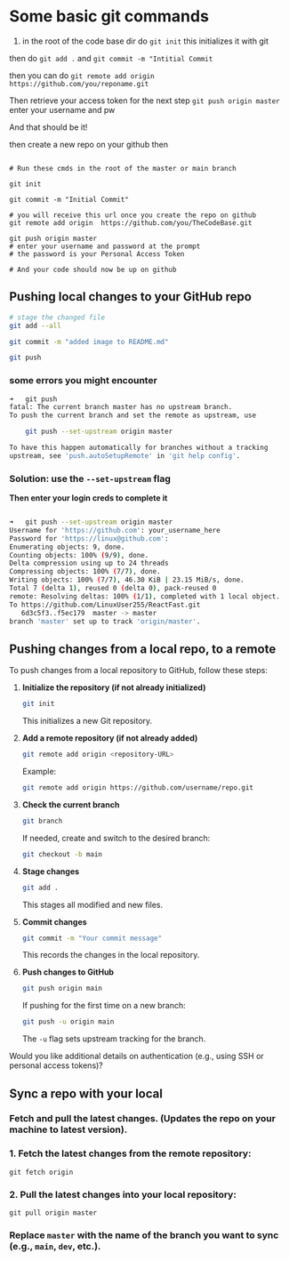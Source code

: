 
# Some basic git commands

1. in the root of the code base dir
do `git init`
this initializes it with git

then do `git add .`
and `git commit -m "Intitial Commit`

then you can do
`git remote add origin https://github.com/you/reponame.git`

Then retrieve your access token for the next step
`git push origin master`
enter your username and pw

And that should be it!

then create a new repo on your github
then

```shell

# Run these cmds in the root of the master or main branch

git init

git commit -m "Initial Commit"

# you will receive this url once you create the repo on github
git remote add origin  https://github.com/you/TheCodeBase.git

git push origin master
# enter your username and password at the prompt
# the password is your Personal Access Token

# And your code should now be up on github

```

## Pushing local changes to your GitHub repo

```bash
# stage the changed file
git add --all

git commit -m "added image to README.md"

git push

```

### some errors you might encounter
```bash
➜   git push
fatal: The current branch master has no upstream branch.
To push the current branch and set the remote as upstream, use

    git push --set-upstream origin master

To have this happen automatically for branches without a tracking
upstream, see 'push.autoSetupRemote' in 'git help config'.
```

### Solution: use the `--set-upstream` flag
**Then enter your login creds to complete it**
```bash

➜   git push --set-upstream origin master
Username for 'https://github.com': your_username_here
Password for 'https://linux@github.com': 
Enumerating objects: 9, done.
Counting objects: 100% (9/9), done.
Delta compression using up to 24 threads
Compressing objects: 100% (7/7), done.
Writing objects: 100% (7/7), 46.30 KiB | 23.15 MiB/s, done.
Total 7 (delta 1), reused 0 (delta 0), pack-reused 0
remote: Resolving deltas: 100% (1/1), completed with 1 local object.
To https://github.com/LinuxUser255/ReactFast.git
   6d3c5f3..f5ec179  master -> master
branch 'master' set up to track 'origin/master'.

```



## Pushing changes from a local repo, to a remote

To push changes from a local repository to GitHub, follow these steps:

1. **Initialize the repository (if not already initialized)**
    
    ```sh
    git init
    ```
    
    This initializes a new Git repository.
    
2. **Add a remote repository (if not already added)**
    
    ```sh
    git remote add origin <repository-URL>
    ```
    
    Example:
    
    ```sh
    git remote add origin https://github.com/username/repo.git
    ```
    
3. **Check the current branch**
    
    ```sh
    git branch
    ```
    
    If needed, create and switch to the desired branch:
    
    ```sh
    git checkout -b main
    ```
    
4. **Stage changes**
    
    ```sh
    git add .
    ```
    
    This stages all modified and new files.
    
5. **Commit changes**
    
    ```sh
    git commit -m "Your commit message"
    ```
    
    This records the changes in the local repository.
    
6. **Push changes to GitHub**
    
    ```sh
    git push origin main
    ```
    
    If pushing for the first time on a new branch:
    
    ```sh
    git push -u origin main
    ```
    
    The `-u` flag sets upstream tracking for the branch.
    

Would you like additional details on authentication (e.g., using SSH or personal access tokens)?




## Sync a repo with your local

### Fetch and pull the latest changes. (Updates the repo on your machine to latest version).


### 1. Fetch the latest changes from the remote repository:

```
git fetch origin
```



### 2. Pull the latest changes into your local repository:

```
git pull origin master
```


### Replace `master` with the name of the branch you want to sync (e.g., `main`, `dev`, etc.).
